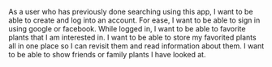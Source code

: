 As a user who has previously done searching using this app, I want to be able to create and log into an account. For ease, I want to be able to sign in using google or facebook. While logged in, I want to be able to favorite plants that I am interested in. I want to be able to store my favorited plants all in one place so I can revisit them and read information about them. I want to be able to show friends or family plants I have looked at.
